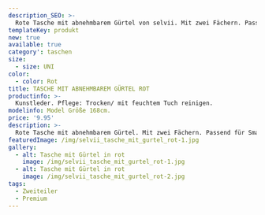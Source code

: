 ```yaml
---
description_SEO: >-
  Rote Tasche mit abnehmbarem Gürtel von selvii. Mit zwei Fächern. Passend für Smartphone, Brieftasche etc..
templateKey: produkt
new: true
available: true
category': taschen
size:
  - size: UNI
color:
  - color: Rot
title: TASCHE MIT ABNEHMBAREM GÜRTEL ROT
productinfo: >-
  Kunstleder. Pflege: Trocken/ mit feuchtem Tuch reinigen.
modelinfo: Model Größe 168cm.
price: '9.95'
description: >-
  Rote Tasche mit abnehmbarem Gürtel. Mit zwei Fächern. Passend für Smartphone, Brieftasche etc. Farbe rot
featuredImage: /img/selvii_tasche_mit_gurtel_rot-1.jpg
gallery:
  - alt: Tasche mit Gürtel in rot
    image: /img/selvii_tasche_mit_gurtel_rot-1.jpg
  - alt: Tasche mit Gürtel in rot
    image: /img/selvii_tasche_mit_gurtel_rot-2.jpg
tags:
  - Zweiteiler
  - Premium
---
```


